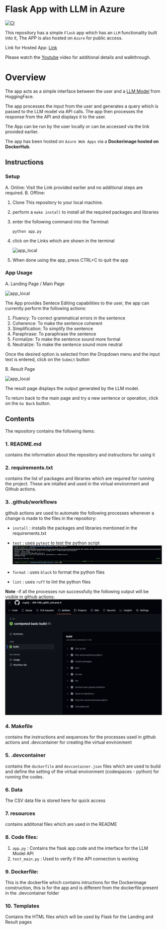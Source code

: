 # Flask App with LLM in Azure
[![CI](https://github.com/nogibjj/IDS-706_rg361_ind-proj-4/actions/workflows/cicd.yml/badge.svg)](https://github.com/nogibjj/IDS-706_rg361_ind-proj-4/actions/workflows/cicd.yml)

This repository has a simple ``Flask`` app which has an ``LLM`` functionality built into it, The APP is also hosted on ``Azure`` for public access.

Link for Hosted App: [Link](https://rg361-ind4.azurewebsites.net/)

Please watch the [Youtube](https://www.youtube.com/) video for additional details and walkthrough.

# Overview
The app acts as a simple interface between the user and a [LLM Model](https://huggingface.co/grammarly/coedit-large) from HuggingFace.

The app processes the input from the user and generates a query which is passed to the LLM model via API calls.
The app then processes the response from the API and displays it to the user.

The App can be run by the user locally or can be accessed via the link provided earlier.

The app has been hosted on ``Azure Web Apps`` via a **Dockerimage hosted on DockerHub**.

## Instructions

### Setup
A. Online: Visit the Link provided earlier and no additional steps are required.
B. Offline:
   1. Clone This repository to your local machine.
   2. perform a ``make install`` to install all the required packages and libraries
   3. enter the following command into the Terminal:
      ```console
      python app.py
      ```
   5. click on the Links which are shown in the terminal

      ![app_local]('./resources/app_local.png')
   6. When done using the app, press CTRL+C to quit the app

### App Usage

A. Landing Page / Main Page

![app_local]('./resources/app_in.png')

The App provides Sentece Editing capabilities to the user, the app can currently perform the following actions:
1. Fluency: To correct grammatical errors in the sentence
2. Coherence: To make the sentence coherent
3. Simplification: To simplify the sentence
5. Paraphrase: To paraphrase the sentence
6. Formalize: To make the sentence sound more formal
7. Neutralize: To make the sentence sound more neutral

Once the desired option is selected from the Dropdown menu and the input text is entered, click on the ``Submit`` button

B. Result Page

![app_local]('./resources/app_in.png')

The result page displays the output generated by the LLM model.

To return back to the main page and try a new sentence or operation, click on the `Go Back` button.


## Contents
The repository contains the following items:

### 1. README.md
   contains the information about the repository and instructions for using it
   
### 2. requirements.txt
   contains the list of packages and libraries which are required for running the project. These are intalled and used in the virtual environment and Github actions.
   
### 3. .github/workflows
   github actions are used to automate the following processes whenever a change is made to the files in the repository:
   - ``install`` : installs the packages and libraries mentioned in the requirements.txt
   - ``test`` : uses ``pytest`` to test the python script
      ![Test Execution](resources/test.png)
     
   - ``format`` : uses ``black`` to format the python files
   - ``lint`` : uses ``ruff`` to lint the python files
   
     
   **Note** -if all the processes run successfully the following output will be visible in github actions:
   ![Success Build](resources/build.png)
   
### 4. Makefile
   contains the instructions and sequences for the processes used in github actions and .devcontainer for creating the virtual environment
   
### 5. .devcontainer
   contains the ``dockerfile`` and ``devcontainer.json`` files which are used to build and define the setting of the virtual environment (codespaces - python) for running the codes.

### 6. Data
   The CSV data file is stored here for quick access

### 7. resources 
   contains additonal files which are used in the README

### 8. Code files:
1. ``app.py`` : Contains the flask app code and the interface for the LLM Model API
2. ``test_main.py`` : Used to verify if the API connection is working

### 9. Dockerfile:
This is the dockerfile which contains intructions for the Dockerimage construction, this is for the app and is different from the dockerfile present in the .devcontainer folder

### 10. Templates
Contains the HTML files which will be used by Flask for the Landing and Result pages


   
